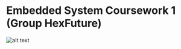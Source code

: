 # Embedded System Coursework 1 (Group HexFuture)

![alt text](https://github.com/JasonZhuYL/HexFuture/Hexpot_Architecture.png)